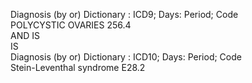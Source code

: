 Diagnosis
(by or) Dictionary : ICD9; Days: Period;	Code						
POLYCYSTIC OVARIES	256.4					
AND	
IS	
IS	
Diagnosis
(by or) Dictionary : ICD10; Days: Period;	Code						
Stein-Leventhal syndrome	E28.2					
